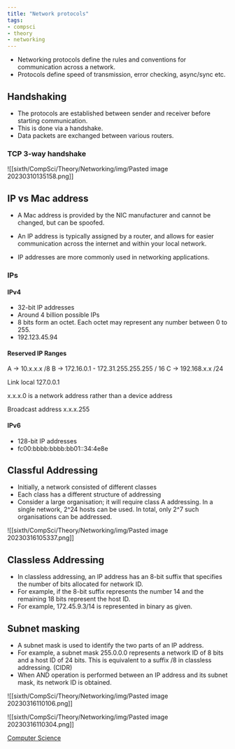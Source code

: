 ```yaml
---
title: "Network protocols"
tags:
- compsci
- theory
- networking
---
```


- Networking protocols define the rules and conventions for communication across a network.
- Protocols define speed of transmission, error checking, async/sync etc.

## Handshaking

- The protocols are established between sender and receiver before starting communication.
- This is done via a handshake.
- Data packets are exchanged between various routers.

### TCP 3-way handshake

![[sixth/CompSci/Theory/Networking/img/Pasted image 20230310135158.png]]

## IP vs Mac address

- A Mac address is provided by the NIC manufacturer and cannot be changed, but can be spoofed.
- An IP address is typically assigned by a router, and allows for easier communication across the internet and within your local network.

- IP addresses are more commonly used in networking applications.

### IPs

#### IPv4

- 32-bit IP addresses
- Around 4 billion possible IPs
- 8 bits form an octet. Each octet may represent any number between 0 to 255.
- 192.123.45.94

#### Reserved IP Ranges

A -> 10.x.x.x /8
B -> 172.16.0.1 - 172.31.255.255.255 / 16
C -> 192.168.x.x /24

Link local 127.0.0.1

x.x.x.0 is a network address rather than a device address

Broadcast address x.x.x.255



#### IPv6

- 128-bit IP addresses
- fc00:bbbb:bbbb:bb01::34:4e8e


## Classful Addressing

- Initially, a network consisted of different classes
- Each class has a different structure of addressing
- Consider a large organisation; it will require class A addressing. In a single network, 2^24 hosts can be used. In total, only 2^7 such organisations can be addressed.

![[sixth/CompSci/Theory/Networking/img/Pasted image 20230316105337.png]]

## Classless Addressing

- In classless addressing, an IP address has an 8-bit suffix that specifies the number of bits allocated for network ID.
- For example, if the 8-bit suffix represents the number 14 and the remaining 18 bits represent the host ID.
- For example, 172.45.9.3/14 is represented in binary as given. 

## Subnet masking

- A subnet mask is used to identify the two parts of an IP address.
- For example, a subnet mask 255.0.0.0 represents a network ID of 8 bits and a host ID of 24 bits. This is equivalent to a suffix /8 in classless addressing. (CIDR)
- When AND operation is performed between an IP address and its subnet mask, its network ID is obtained.

![[sixth/CompSci/Theory/Networking/img/Pasted image 20230316110106.png]]

![[sixth/CompSci/Theory/Networking/img/Pasted image 20230316110304.png]]





[Computer Science](/ComputerScience)